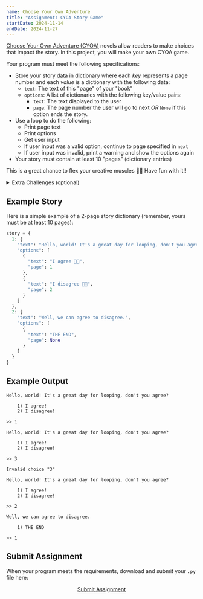 ```yaml
---
name: Choose Your Own Adventure
title: "Assignment: CYOA Story Game"
startDate: 2024-11-14
endDate: 2024-11-27
---
```


[Choose Your Own Adventure (CYOA)](https://www.cyoa.com/) novels allow readers to make choices that impact the story. In this project, you will make your own CYOA game.

Your program must meet the following specifications:

- Store your story data in dictionary where each _key_ represents a page number and each _value_ is a dictionary with the following data:
  - `text`: The text of this "page" of your "book"
  - `options`: A list of dictionaries with the following key/value pairs:
    - `text`: The text displayed to the user
    - `page`: The page number the user will go to next _OR_ `None` if this option ends the story.
- Use a loop to do the following:
  - Print page text
  - Print options
  - Get user input
  - If user input was a valid option, continue to page specified in `next`
  - If user input was invalid, print a warning and show the options again
- Your story must contain at least 10 "pages" (dictionary entries)

This is a great chance to flex your creative muscles 💪🏻 Have fun with it!!

<details>

<summary>Extra Challenges (optional)</summary>

- Load story data from a file using [json module](https://www.w3schools.com/python/python_json.asp)

</details>

## Example Story

Here is a simple example of a 2-page story dictionary (remember, yours must be at least 10 pages):

```py
story = {
  1: {
    "text": "Hello, world! It's a great day for looping, don't you agree?",
    "options": [
      {
        "text": "I agree 👍🏻",
        "page": 1
      },
      {
        "text": "I disagree 👎🏻",
        "page": 2
      }
    ]
  },
  2: {
    "text": "Well, we can agree to disagree.",
    "options": [
      {
        "text": "THE END",
        "page": None
      }
    ]
  }
}
```

## Example Output

```
Hello, world! It's a great day for looping, don't you agree?

    1) I agree!
    2) I disagree!

>> 1

Hello, world! It's a great day for looping, don't you agree?

    1) I agree!
    2) I disagree!

>> 3

Invalid choice "3"

Hello, world! It's a great day for looping, don't you agree?

    1) I agree!
    2) I disagree!

>> 2

Well, we can agree to disagree.

    1) THE END

>> 1
```

## Submit Assignment

When your program meets the requirements, download and submit your `.py` file here:

<p style="text-align:center">
  <a href="https://docs.google.com/forms/d/e/1FAIpQLScfZ2ZZ-lZsnRqg5aGbuYzuVJZzlmZXeUvL-lWVxEo5YKUXAQ/viewform?usp=sf_link" target="_blank" class="button">Submit Assignment</a>
</p>
